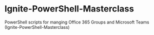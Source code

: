 # Ignite-PowerShell-Masterclass
PowerShell scripts for manging Office 365 Groups and Microsoft Teams (Ignite-PowerShell-Masterclass)
